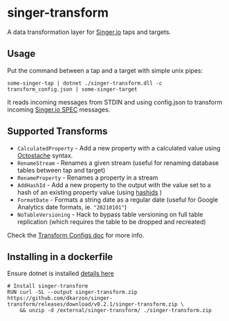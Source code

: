 # singer-transform
A data transformation layer for [Singer.io](https://www.singer.io/) taps and targets.


## Usage
Put the command between a tap and a target with simple unix pipes:
```
some-singer-tap | dotnet ./singer-transform.dll -c transform_config.json | some-singer-target
```
It reads incoming messages from STDIN and using config.json to transform incoming [Singer.io SPEC](https://github.com/singer-io/getting-started) messages.


## Supported Transforms
- `CalculatedProperty` - Add a new property with a calculated value using [Octostache](https://github.com/OctopusDeploy/Octostache) syntax.
- `RenameStream` - Renames a given stream (useful for renaming database tables between tap and target)
- `RenameProperty` - Renames a property in a stream
- `AddHashId` - Add a new property to the output with the value set to a hash of an existing property value (using [hashids](https://hashids.org/net/) )
- `FormatDate` - Formats a string date as a regular date (useful for Google Analytics date formats, ie. `"20210101"`)
- `NoTableVersioning` - Hack to bypass table versioning on full table replication (which requires the table to be dropped and recreated)

Check the [Transform Configs doc](transform-configs.md) for more info.


## Installing in a dockerfile
Ensure dotnet is installed [details here](https://github.com/dotnet/dotnet-docker/blob/main/documentation/scenarios/installing-dotnet.md)

```
# Install singer-transform
RUN curl -SL --output singer-transform.zip https://github.com/dkarzon/singer-transform/releases/download/v0.2.1/singer-transform.zip \
    && unzip -d /external/singer-transform/ ./singer-transform.zip
```